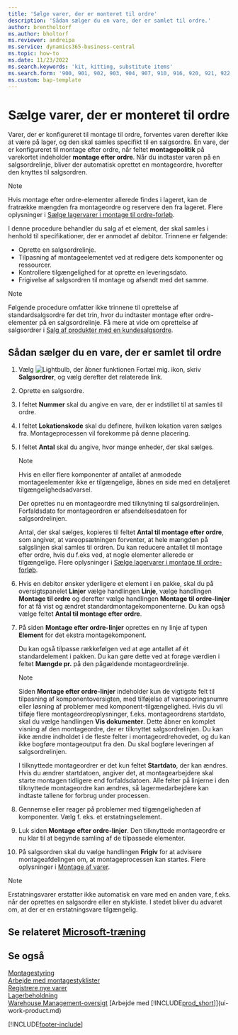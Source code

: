```yaml
---
title: 'Sælge varer, der er monteret til ordre'
description: 'Sådan sælger du en vare, der er samlet til ordre.'
author: brentholtorf
ms.author: bholtorf
ms.reviewer: andreipa
ms.service: dynamics365-business-central
ms.topic: how-to
ms.date: 11/23/2022
ms.search.keywords: 'kit, kitting, substitute items'
ms.search.form: '900, 901, 902, 903, 904, 907, 910, 916, 920, 921, 922, 923, 940, 941, 942, 930, 931, 932, 914, 915, 905'
ms.custom: bap-template
---
```

# <a name="sell-items-assembled-to-order" />Sælge varer, der er monteret til ordre

Varer, der er konfigureret til montage til ordre, forventes varen derefter ikke at være på lager, og den skal samles specifikt til en salgsordre. En vare, der er konfigureret til montage efter ordre, når feltet **montagepolitik** på varekortet indeholder **montage efter ordre**. Når du indtaster varen på en salgsordrelinje, bliver der automatisk oprettet en montageordre, hvorefter den knyttes til salgsordren.  

> [!NOTE]  
> Hvis montage efter ordre-elementer allerede findes i lageret, kan de fratrække mængden fra montageordre og reservere den fra lageret. Flere oplysninger i [Sælge lagervarer i montage til ordre-forløb](assembly-how-to-sell-assemble-to-order-items-and-inventory-items-together.md).  

I denne procedure behandler du salg af et element, der skal samles i henhold til specifikationer, der er anmodet af debitor. Trinnene er følgende: 

* Oprette en salgsordrelinje.
* Tilpasning af montageelementet ved at redigere dets komponenter og ressourcer.
* Kontrollere tilgængelighed for at oprette en leveringsdato.
* Frigivelse af salgsordren til montage og afsendt med det samme.  

> [!NOTE]  
> Følgende procedure omfatter ikke trinnene til oprettelse af standardsalgsordre før det trin, hvor du indtaster montage efter ordre-elementer på en salgsordrelinje. Få mere at vide om oprettelse af salgsordrer i [Salg af produkter med en kundesalgsordre](sales-how-sell-products.md).  

## <a name="to-sell-an-item-that-is-assembled-to-order" />Sådan sælger du en vare, der er samlet til ordre

1. Vælg ![Lightbulb, der åbner funktionen Fortæl mig.](media/ui-search/search_small.png "Fortæl mig, hvad du vil foretage dig") ikon, skriv **Salgsordrer**, og vælg derefter det relaterede link.  
2. Oprette en salgsordre. 
3. I feltet **Nummer** skal du angive en vare, der er indstillet til at samles til ordre.  
4. I feltet **Lokationskode** skal du definere, hvilken lokation varen sælges fra. Montageprocessen vil forekomme på denne placering.  
5. I feltet **Antal** skal du angive, hvor mange enheder, der skal sælges.  

    > [!NOTE]  
    >  Hvis en eller flere komponenter af antallet af anmodede montageelementer ikke er tilgængelige, åbnes en side med en detaljeret tilgængelighedsadvarsel. <!-- Check whether the field help would be useful. For more information, see Assembly Availability.  -->

    Der oprettes nu en montageordre med tilknytning til salgsordrelinjen. Forfaldsdato for montageordren er afsendelsesdatoen for salgsordrelinjen.  

    Antal, der skal sælges, kopieres til feltet **Antal til montage efter ordre**, som angiver, at vareopsætningen forventer, at hele mængden på salgslinjen skal samles til ordren. Du kan reducere antallet til montage efter ordre, hvis du f.eks ved, at nogle elementer allerede er tilgængelige. Flere oplysninger i [Sælge lagervarer i montage til ordre-forløb](assembly-how-to-sell-inventory-items-in-assemble-to-order-flows.md).  

6. Hvis en debitor ønsker yderligere et element i en pakke, skal du på oversigtspanelet **Linjer** vælge handlingen **Linje**, vælge handlingen **Montage til ordre** og derefter vælge handlingen **Montage til ordre-linjer** for at få vist og ændret standardmontagekomponenterne. Du kan også vælge feltet **Antal til montage efter ordre**.  
7. På siden **Montage efter ordre-linjer** oprettes en ny linje af typen **Element** for det ekstra montagekomponent.  

    Du kan også tilpasse rækkefølgen ved at øge antallet af ét standardelement i pakken. Du kan gøre dette ved at forøge værdien i feltet **Mængde pr.** på den pågældende montageordrelinje.  

    > [!NOTE]  
    >  Siden **Montage efter ordre-linjer** indeholder kun de vigtigste felt til tilpasning af komponentoversigten, med tilføjelse af varesporingsnumre eller løsning af problemer med komponent-tilgængelighed. Hvis du vil tilføje flere montageordreoplysninger, f.eks. montageordrens startdato, skal du vælge handlingen **Vis dokumenter**. Dette åbner en komplet visning af den montageordre, der er tilknyttet salgsordrelinjen. Du kan ikke ændre indholdet i de fleste felter i montageordrehovedet, og du kan ikke bogføre montageoutput fra den. Du skal bogføre leveringen af salgsordrelinjen.  
    >
    >  I tilknyttede montageordrer er det kun feltet **Startdato**, der kan ændres. Hvis du ændrer startdatoen, angiver det, at montagearbejdere skal starte montagen tidligere end forfaldsdatoen. Alle felter på linjerne i den tilknyttede montageordre kan ændres, så lagermedarbejdere kan indtaste tallene for forbrug under processen.  

8. Gennemse eller reager på problemer med tilgængeligheden af komponenter. Vælg f. eks. et erstatningselement.  
9. Luk siden **Montage efter ordre-linjer**. Den tilknyttede montageordre er nu klar til at begynde samling af de tilpassede elementer.  
10. På salgsordren skal du vælge handlingen **Frigiv** for at advisere montageafdelingen om, at montageprocessen kan startes. Flere oplysninger i [Montage af varer](assembly-how-to-assemble-items.md).  

> [!NOTE]  
> Erstatningsvarer erstatter ikke automatisk en vare med en anden vare, f.eks. når der oprettes en salgsordre eller en stykliste. I stedet bliver du advaret om, at der er en erstatningsvare tilgængelig.

## <a name="see-related-microsoft-training" />Se relateret [Microsoft-træning](/training/modules/assemble-to-order-dynamics-365-business-central/)

## <a name="see-also" />Se også

[Montagestyring](assembly-assemble-items.md)  
[Arbejde med montagestyklister](assembly-how-work-assembly-boms.md)  
[Registrere nye varer](inventory-how-register-new-items.md)  
[Lagerbeholdning](inventory-manage-inventory.md)  
[Warehouse Management-oversigt](design-details-warehouse-management.md)
[Arbejde med [!INCLUDE[prod_short](includes/prod_short.md)]](ui-work-product.md)  

[!INCLUDE[footer-include](includes/footer-banner.md)]

